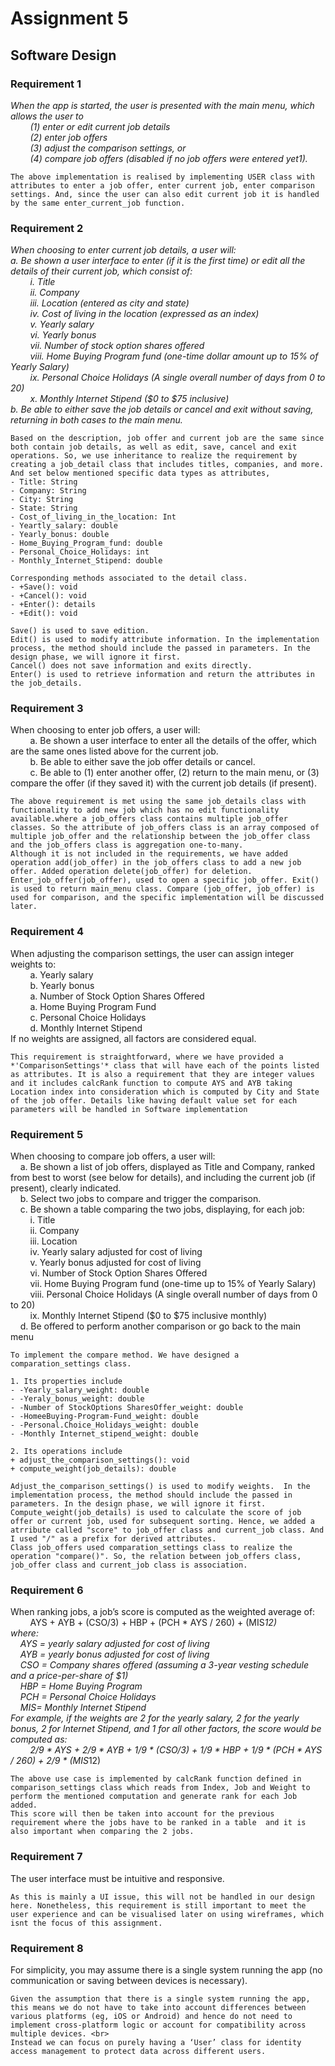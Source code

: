 # Assignment 5
## Software Design
### Requirement 1
*When the app is started, the user is presented with the main menu, which allows the
user to <br>
&nbsp; &nbsp; &nbsp; &nbsp; (1) enter or edit current job details <br>
&nbsp; &nbsp; &nbsp; &nbsp; (2) enter job offers <br>
&nbsp; &nbsp; &nbsp; &nbsp; (3) adjust the comparison settings, or <br>
&nbsp; &nbsp; &nbsp; &nbsp; (4) compare job offers (disabled if no job offers were entered yet1).* <br>

    The above implementation is realised by implementing USER class with attributes to enter a job offer, enter current job, enter comparison settings. And, since the user can also edit current job it is handled by the same enter_current_job function.
    
### Requirement 2
*When choosing to enter current job details, a user will: <br>
a. Be shown a user interface to enter (if it is the first time) or edit all the details of their current job, which consist of: <br>
&nbsp; &nbsp; &nbsp; &nbsp; i. Title <br>
&nbsp; &nbsp; &nbsp; &nbsp; ii. Company <br>
&nbsp; &nbsp; &nbsp; &nbsp; iii. Location (entered as city and state) <br>
&nbsp; &nbsp; &nbsp; &nbsp; iv. Cost of living in the location (expressed as an index) <br>
&nbsp; &nbsp; &nbsp; &nbsp; v. Yearly salary <br>
&nbsp; &nbsp; &nbsp; &nbsp; vi. Yearly bonus <br>
&nbsp; &nbsp; &nbsp; &nbsp; vii. Number of stock option shares offered <br>
&nbsp; &nbsp; &nbsp; &nbsp; viii. Home Buying Program fund (one-time dollar amount up to 15% of Yearly Salary) <br>
&nbsp; &nbsp; &nbsp; &nbsp; ix. Personal Choice Holidays (A single overall number of days from 0 to 20) <br>
&nbsp; &nbsp; &nbsp; &nbsp; x. Monthly Internet Stipend ($0 to $75 inclusive) <br>
b. Be able to either save the job details or cancel and exit without saving, returning in both cases to the main menu.* <br>

    Based on the description, job offer and current job are the same since both contain job details, as well as edit, save, cancel and exit operations. So, we use inheritance to realize the requirement by creating a job_detail class that includes titles, companies, and more. And set below mentioned specific data types as attributes,
    - Title: String
    - Company: String
    - City: String
    - State: String
    - Cost_of_living_in_the_location: Int
    - Yeartly_salary: double
    - Yearly_bonus: double
    - Home_Buying_Program_fund: double
    - Personal_Choice_Holidays: int
    - Monthly_Internet_Stipend: double

    Corresponding methods associated to the detail class.
    - +Save(): void
    - +Cancel(): void
    - +Enter(): details
    - +Edit(): void
    
    Save() is used to save edition.
    Edit() is used to modify attribute information. In the implementation process, the method should include the passed in parameters. In the design phase, we will ignore it first.
    Cancel() does not save information and exits directly.
    Enter() is used to retrieve information and return the attributes in the job_details.

### Requirement 3
 When choosing to enter job offers, a user will: <br>
&nbsp; &nbsp; &nbsp; &nbsp; a. Be shown a user interface to enter all the details of the offer, which are the same ones listed above for the current job. <br>
&nbsp; &nbsp; &nbsp; &nbsp; b. Be able to either save the job offer details or cancel. <br>
&nbsp; &nbsp; &nbsp; &nbsp; c. Be able to (1) enter another offer, (2) return to the main menu, or (3) compare the offer (if they saved it) with the current job details (if present). <br>

    The above requirement is met using the same job_details class with functionality to add new job which has no edit functionality available.where a job_offers class contains multiple job_offer classes. So the attribute of job_offers class is an array composed of multiple job_offer and the relationship between the job_offer class and the job_offers class is aggregation one-to-many.
    Although it is not included in the requirements, we have added operation add(job_offer) in the job_offers class to add a new job offer. Added operation delete(job_offer) for deletion. Enter_job_offer(job_offer), used to open a specific job_offer. Exit() is used to return main_menu class. Compare (job_offer, job_offer) is used for comparison, and the specific implementation will be discussed later.

### Requirement 4
When adjusting the comparison settings, the user can assign integer weights to: <br>
&nbsp; &nbsp; &nbsp; &nbsp; a. Yearly salary <br>
&nbsp; &nbsp; &nbsp; &nbsp; b. Yearly bonus <br>
&nbsp; &nbsp; &nbsp; &nbsp; a. Number of Stock Option Shares Offered <br>
&nbsp; &nbsp; &nbsp; &nbsp; a. Home Buying Program Fund <br>
&nbsp; &nbsp; &nbsp; &nbsp; c. Personal Choice Holidays <br>
&nbsp; &nbsp; &nbsp; &nbsp; d. Monthly Internet Stipend <br>
If no weights are assigned, all factors are considered equal. <br>

    This requirement is straightforward, where we have provided a *'ComparisonSettings'* class that will have each of the points listed as attributes. It is also a requirement that they are integer values and it includes calcRank function to compute AYS and AYB taking Location index into consideration which is computed by City and State of the job offer. Details like having default value set for each parameters will be handled in Software implementation    
    
### Requirement 5
When choosing to compare job offers, a user will: <br>
&nbsp; &nbsp; a. Be shown a list of job offers, displayed as Title and Company, ranked from best to worst (see below for details), and including the current job (if present), clearly indicated. <br>
&nbsp; &nbsp; b. Select two jobs to compare and trigger the comparison. <br>
&nbsp; &nbsp; c. Be shown a table comparing the two jobs, displaying, for each job: <br>
&nbsp; &nbsp; &nbsp; &nbsp; i. Title <br>
&nbsp; &nbsp; &nbsp; &nbsp; ii. Company <br>
&nbsp; &nbsp; &nbsp; &nbsp; iii. Location <br>
&nbsp; &nbsp; &nbsp; &nbsp; iv. Yearly salary adjusted for cost of living <br>
&nbsp; &nbsp; &nbsp; &nbsp; v. Yearly bonus adjusted for cost of living <br>
&nbsp; &nbsp; &nbsp; &nbsp; vi. Number of Stock Option Shares Offered <br>
&nbsp; &nbsp; &nbsp; &nbsp; vii. Home Buying Program fund (one-time up to 15% of Yearly Salary) <br>
&nbsp; &nbsp; &nbsp; &nbsp; viii. Personal Choice Holidays (A single overall number of days from 0 to 20) <br>
&nbsp; &nbsp; &nbsp; &nbsp; ix. Monthly Internet Stipend ($0 to $75 inclusive monthly) <br>
&nbsp; &nbsp; d. Be offered to perform another comparison or go back to the main menu <br>

    To implement the compare method. We have designed a comparation_settings class. 

    1. Its properties include
    - -Yearly_salary_weight: double
    - -Yeraly_bonus_weight: double
    - -Number of StockOptions SharesOffer_weight: double
    - -HomeeBuying-Program-Fund_weight: double
    - -Personal.Choice_Holidays_weight: double
    - -Monthly Internet_stipend_weight: double
  
    2. Its operations include
    + adjust_the_comparison_settings(): void
    + compute_weight(job_details): double
     
    Adjust_the_comparison_settings() is used to modify weights.  In the implementation process, the method should include the passed in parameters. In the design phase, we will ignore it first.
    Compute_weight(job_details) is used to calculate the score of job offer or current job, used for subsequent sorting. Hence, we added a atrribute called "score" to job_offer class and current_job class. And I used "/" as a prefix for derived attributes.
    Class job_offers used comparation_settings class to realize the operation "compare()". So, the relation between job_offers class, job_offer class and current_job class is association.

### Requirement 6
When ranking jobs, a job’s score is computed as the weighted average of: <br>
&nbsp; &nbsp; &nbsp; &nbsp; AYS + AYB + (CSO/3) + HBP + (PCH * AYS / 260) + (MIS*12) <br>
where: <br>
&nbsp; &nbsp; AYS = yearly salary adjusted for cost of living <br>
&nbsp; &nbsp; AYB = yearly bonus adjusted for cost of living <br>
&nbsp; &nbsp; CSO = Company shares offered (assuming a 3-year vesting schedule and a price-per-share of $1) <br>
&nbsp; &nbsp; HBP = Home Buying Program <br>
&nbsp; &nbsp; PCH = Personal Choice Holidays <br>
&nbsp; &nbsp; MIS= Monthly Internet Stipend <br>
For example, if the weights are 2 for the yearly salary, 2 for the yearly bonus, 2 for Internet Stipend, and 1 for all other factors, the score would be computed as: <br>
&nbsp; &nbsp; &nbsp; &nbsp; 2/9 * AYS + 2/9 * AYB + 1/9 * (CSO/3) + 1/9 * HBP + 1/9 * (PCH * AYS / 260) + 2/9 * (MIS*12) <br>

    The above use case is implemented by calcRank function defined in comparison_settings class which reads from Index, Job and Weight to perform the mentioned computation and generate rank for each Job added.
    This score will then be taken into account for the previous requirement where the jobs have to be ranked in a table  and it is also important when comparing the 2 jobs.

### Requirement 7
The user interface must be intuitive and responsive. <br>

    As this is mainly a UI issue, this will not be handled in our design here. Nonetheless, this requirement is still important to meet the user experience and can be visualised later on using wireframes, which isnt the focus of this assignment.

### Requirement 8
For simplicity, you may assume there is a single system running the app (no communication or saving between devices is necessary). <br>

    Given the assumption that there is a single system running the app, this means we do not have to take into account differences between various platforms (eg, iOS or Android) and hence do not need to implement cross-platform logic or account for compatibility across multiple devices. <br>
    Instead we can focus on purely having a ‘User’ class for identity access management to protect data across different users.